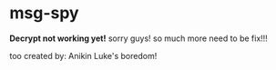 # msg-spy
**Decrypt not working yet!**
sorry guys! so much more need to be fix!!!

too created by: Anikin Luke's boredom!
